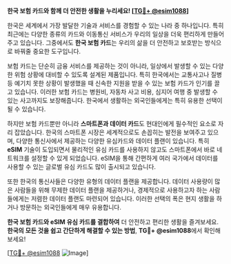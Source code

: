 **한국 보험 카드와 함께 더 안전한 생활을 누리세요! [[TG💪+ @esim1088](https://t.me/s/esim1088)]**

한국은 세계에서 가장 발달한 기술과 서비스를 경험할 수 있는 나라 중 하나입니다. 특히 최근에는 다양한 종류의 카드와 이동통신 서비스가 우리의 일상을 더욱 편리하게 만들어주고 있습니다. 그중에서도 **한국 보험 카드**는 우리의 삶을 더 안전하고 보호받는 방식으로 바꿔줄 중요한 도구입니다.

보험 카드는 단순히 금융 서비스를 제공하는 것이 아니라, 일상에서 발생할 수 있는 다양한 위험 상황에 대비할 수 있도록 설계된 제품입니다. 특히 한국에서는 교통사고나 질병 등 예기치 못한 상황이 발생했을 때 신속한 지원을 받을 수 있는 보험 카드가 인기를 끌고 있습니다. 이러한 보험 카드는 병원비, 자동차 사고 비용, 심지어 여행 중 발생할 수 있는 사고까지도 보장해줍니다. 한국에서 생활하는 외국인들에게는 특히 유용한 선택이 될 수 있습니다.

하지만 보험 카드뿐만 아니라 **스마트폰과 데이터 카드**도 현대인에게 필수적인 요소로 자리 잡았습니다. 한국의 스마트폰 시장은 세계적으로도 손꼽히는 발전을 보여주고 있으며, 다양한 통신사에서 제공하는 다양한 유심카드와 데이터 플랜이 있습니다. 특히 **eSIM** 기술이 도입되면서 물리적인 유심 카드를 사용하지 않고도 스마트폰에서 바로 네트워크를 설정할 수 있게 되었습니다. eSIM을 통해 간편하게 여러 국가에서 데이터를 사용할 수 있는 글로벌 유심 카드도 많이 출시되고 있습니다.

또한 한국의 통신사들은 다양한 유형의 데이터 플랜을 제공합니다. 데이터 사용량이 많은 사람들을 위해 무제한 데이터 플랜을 제공하거나, 경제적으로 사용하고자 하는 사람들에게는 저렴한 데이터 플랜도 마련되어 있습니다. 이러한 선택의 폭은 현지 생활을 하거나 방문하는 외국인들에게 매우 유용합니다.

**한국 보험 카드와 eSIM 유심 카드를 결합하여** 더 안전하고 편리한 생활을 즐겨보세요. **한국의 모든 것을 쉽고 간단하게 해결할 수 있는 방법**, **TG💪+ @esim1088**에서 확인해보세요!

[[TG💪+ @esim1088](https://t.me/s/esim1088) ![Image](https://i.postimg.cc/Y0z9fWf4/image.png)]